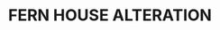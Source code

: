 ---
title: FERN HOUSE ALTERATION
description: >
  Alteration and addition to 1930's (est) in Christchurch
year: 2023
position: 1
images:
  - src: /assets/uploads/A-2308-1.PNG
  - src: /assets/uploads/A-2308-2.PNG
  - src: /assets/uploads/A-2308-3.jpg
tags: alterations
---